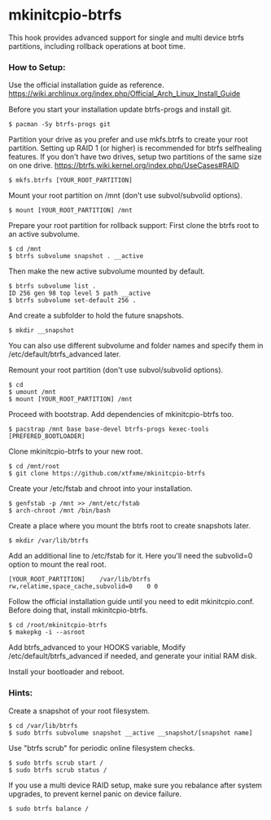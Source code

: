 mkinitcpio-btrfs
================

This hook provides advanced support for single and multi device btrfs
partitions, including rollback operations at boot time.

### How to Setup:

Use the official installation guide as reference.
https://wiki.archlinux.org/index.php/Official_Arch_Linux_Install_Guide

Before you start your installation update btrfs-progs and install git.

    $ pacman -Sy btrfs-progs git

Partition your drive as you prefer and use mkfs.btrfs to create your root
partition. Setting up RAID 1 (or higher) is recommended for btrfs
selfhealing features. If you don't have two drives, setup two partitions
of the same size on one drive.
https://btrfs.wiki.kernel.org/index.php/UseCases#RAID

    $ mkfs.btrfs [YOUR_ROOT_PARTITION]

Mount your root partition on /mnt (don't use subvol/subvolid options).

    $ mount [YOUR_ROOT_PARTITION] /mnt

Prepare your root partition for rollback support:
First clone the btrfs root to an active subvolume.

    $ cd /mnt
    $ btrfs subvolume snapshot . __active

Then make the new active subvolume mounted by default.

    $ btrfs subvolume list .
    ID 256 gen 98 top level 5 path __active
    $ btrfs subvolume set-default 256 .

And create a subfolder to hold the future snapshots.

    $ mkdir __snapshot

You can also use different subvolume and folder names and specify them in
/etc/default/btrfs_advanced later.

Remount your root partition (don't use subvol/subvolid options).

    $ cd
    $ umount /mnt
    $ mount [YOUR_ROOT_PARTITION] /mnt

Proceed with bootstrap. Add dependencies of mkinitcpio-btrfs too.

    $ pacstrap /mnt base base-devel btrfs-progs kexec-tools [PREFERED_BOOTLOADER]

Clone mkinitcpio-btrfs to your new root.

    $ cd /mnt/root
    $ git clone https://github.com/xtfxme/mkinitcpio-btrfs

Create your /etc/fstab and chroot into your installation.

    $ genfstab -p /mnt >> /mnt/etc/fstab
    $ arch-chroot /mnt /bin/bash

Create a place where you mount the btrfs root to create snapshots later.

    $ mkdir /var/lib/btrfs

Add an additional line to /etc/fstab for it. Here you'll need the subvolid=0
option to mount the real root.

    [YOUR_ROOT_PARTITION]    /var/lib/btrfs    rw,relatime,space_cache,subvolid=0    0 0

Follow the official installation guide until you need to edit mkinitcpio.conf.
Before doing that, install mkinitcpio-btrfs.

    $ cd /root/mkinitcpio-btrfs
    $ makepkg -i --asroot

Add btrfs_advanced to your HOOKS variable, Modify /etc/default/btrfs_advanced
if needed, and generate your initial RAM disk.

Install your bootloader and reboot.

### Hints:

Create a snapshot of your root filesystem.

    $ cd /var/lib/btrfs
    $ sudo btrfs subvolume snapshot __active __snapshot/[snapshot name]

Use "btrfs scrub" for periodic online filesystem checks.

    $ sudo btrfs scrub start /
    $ sudo btrfs scrub status /

If you use a multi device RAID setup, make sure you rebalance after system upgrades, to prevent kernel panic on device failure.

    $ sudo btrfs balance /

